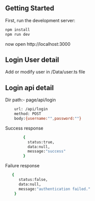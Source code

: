 ## Getting Started

First, run the development server:

```bash
npm install
npm run dev
```

now open http://localhost:3000
## Login User detail
  Add or modify  user in /Data/user.ts file
## Login api detail
Dir path:- page/api/login
```bash    
    url: /api/login
    method: POST
    body:{username:"",password:""}
```
Success response
```bash
        {
          status:true,
          data:null,
          message:"success"
        }
```

Failure response
```bash
   {
      status:false,
      data:null,
      message:"authentication failed."
    }  
```